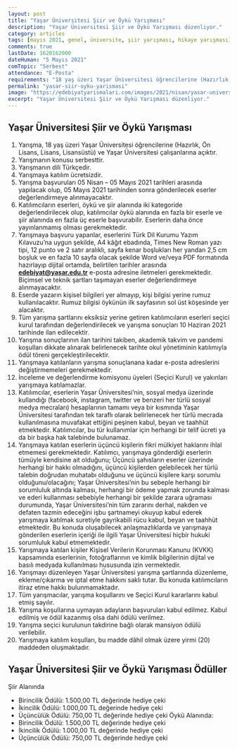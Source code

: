 ```yaml
---
layout: post
title: "Yaşar Üniversitesi Şiir ve Öykü Yarışması"
description: "Yaşar Üniversitesi Şiir ve Öykü Yarışması düzenliyor."
category: articles
tags: [mayıs 2021, genel, üniversite, şiir yarışması, hikaye yarışması]
comments: true
lastDate: 1620162000    
dateHuman: "5 Mayıs 2021"
comTopic: "Serbest"
attendance: "E-Posta"
requirements: "18 yaş üzeri Yaşar Üniversitesi öğrencilerine (Hazırlık, Ön Lisans, Lisans, Lisansüstü) ve Yaşar Üniversitesi çalışanlarına açıktır"
permalink: "yasar-siir-oyku-yarismasi"
image: "https://edebiyatyarismalari.com/images/2021/nisan/yasar-universitesi-siir-oyku-yarismasi.jpg"
excerpt: "Yaşar Üniversitesi Şiir ve Öykü Yarışması düzenliyor."
---
```


## Yaşar Üniversitesi Şiir ve Öykü Yarışması
1. Yarışma, 18 yaş üzeri Yaşar Üniversitesi öğrencilerine (Hazırlık, Ön Lisans, Lisans, Lisansüstü) ve Yaşar Üniversitesi çalışanlarına açıktır.
2. Yarışmanın konusu serbesttir.
3. Yarışmanın dili Türkçedir.
4. Yarışmaya katılım ücretsizdir.
5. Yarışma başvuruları 05 Nisan – 05 Mayıs 2021 tarihleri arasında yapılacak olup, 05 Mayıs 2021 tarihinden sonra gönderilecek eserler değerlendirmeye alınmayacaktır.
6. Katılımcıların eserleri, öykü ve şiir alanında iki kategoride değerlendirilecek olup, katılımcılar öykü alanında en fazla bir eserle ve şiir alanında en fazla üç eserle başvurabilir. Eserlerin daha önce yayınlanmamış olması gerekmektedir.
7. Yarışmaya başvuru yapanlar, eserlerini Türk Dil Kurumu Yazım Kılavuzu’na uygun şekilde, A4 kâğıt ebadında, Times New Roman yazı tipi, 12 punto ve 2 satır aralıklı,
sayfa kenar boşlukları her yandan 2,5 cm boşluk ve en fazla 10 sayfa olacak şekilde Word ve/veya PDF formatında hazırlayıp dijital ortamda, belirtilen tarihler arasında
**edebiyat@yasar.edu.tr** e-posta adresine iletmeleri gerekmektedir. Biçimsel ve teknik şartları taşımayan eserler değerlendirmeye alınmayacaktır.
8. Eserde yazarın kişisel bilgileri yer almayıp, kişi bilgisi yerine rumuz kullanılacaktır. Rumuz bilgisi öykünün ilk sayfasının sol üst köşesinde yer alacaktır.
9. Tüm yarışma şartlarını eksiksiz yerine getiren katılımcıların eserleri seçici kurul tarafından değerlendirilecek ve yarışma sonuçları 10 Haziran 2021 tarihinde ilan
edilecektir.
10. Yarışma sonuçlarının ilan tarihini takiben, akademik takvim ve pandemi koşulları dikkate alınarak belirlenecek tarihte okul yönetiminin katılımıyla ödül töreni gerçekleştirilecektir.
11. Yarışmaya katılanların yarışma sonuçlanana kadar e-posta adreslerini değiştirmemeleri gerekmektedir.
12. İnceleme ve değerlendirme komisyonu üyeleri (Seçici Kurul) ve yakınları yarışmaya katılamazlar.
13. Katılımcılar, eserlerin Yaşar Üniversitesi’nin, sosyal medya üzerinde kullandığı (facebook, instagram, twitter ve benzeri her türlü sosyal medya mecraları) hesaplarının tamamı veya bir kısmında Yaşar Üniversitesi tarafından tek taraflı olarak belirlenecek her türlü mecrada kullanılmasına muvafakat ettiğini peşinen kabul, beyan ve taahhüt etmektedir. Katılımcılar, bu tür kullanımlar için herhangi bir telif ücreti ya da bir başka hak talebinde bulunamaz.
14. Yarışmaya katılan eserlerin üçüncü kişilerin fikri mülkiyet haklarını ihlal etmemesi gerekmektedir. Katılımcı, yarışmaya gönderdiği eserlerin tümüyle kendisine ait
olduğunu; Üçüncü şahısların eserler üzerinde herhangi bir hakkı olmadığını, üçüncü kişilerden gelebilecek her türlü talebin doğrudan muhatabı olduğunu ve üçüncü kişilere karşı sorumlu olduğunu/olacağını; Yaşar Üniversitesi’nin bu sebeple herhangi bir sorumluluk altında kalması, herhangi bir ödeme yapmak zorunda kalması ve ederi
kullanması sebebiyle herhangi bir şekilde zarara uğraması durumunda, Yaşar Üniversitesi’nin tüm zararını derhal, nakden ve defaten tazmin edeceğini işbu şartnameyi okuyup kabul ederek yarışmaya katılmak suretiyle gayrikabili rücu kabul, beyan ve taahhüt etmektedir. Bu konuda oluşabilecek anlaşmazlıklarda ve yarışmaya gönderilen eserlerin içeriği ile ilgili Yaşar Üniversitesi hiçbir hukuki sorumluluk kabul etmemektedir.
15. Yarışmaya katılan kişiler Kişisel Verilerin Korunması Kanunu (KVKK) kapsamında eserlerinin, fotoğraflarının ve kimlik bilgilerinin dijital ve basılı medyada kullanılması hususunda izin vermektedir.
16. Yarışmayı düzenleyen Yaşar Üniversitesi yarışma şartlarında düzenleme, ekleme/çıkarma ve iptal etme hakkını saklı tutar. Bu konuda katılımcıların itiraz etme
hakkı bulunmamaktadır.
17. Tüm yarışmacılar, yarışma koşullarını ve Seçici Kurul kararlarını kabul etmiş sayılır.
18. Yarışma koşullarına uymayan adayların başvuruları kabul edilmez. Kabul edilmiş ve ödül kazanmış olsa dahi ödülü verilmez.
19. Yarışma seçici kurulunun takdirine bağlı olarak mansiyon ödülü verilebilir.
20. Yarışmaya katılım koşulları, bu madde dâhil olmak üzere yirmi (20) maddeden oluşmaktadır.

## Yaşar Üniversitesi Şiir ve Öykü Yarışması Ödüller
Şiir Alanında  
- Birincilik Ödülü: 1.500,00 TL değerinde hediye çeki
- İkincilik Ödülü: 1.000,00 TL değerinde hediye çeki
- Üçüncülük Ödülü: 750,00 TL değerinde hediye çeki
Öykü Alanında:  
- Birincilik Ödülü: 1.500,00 TL değerinde hediye çeki
- İkincilik Ödülü: 1.000,00 TL değerinde hediye çeki
- Üçüncülük Ödülü: 750,00 TL değerinde hediye çeki
